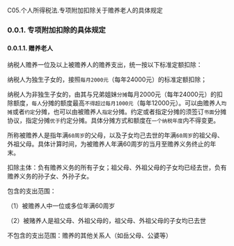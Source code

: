 C05.个人所得税法.专项附加扣除关于赡养老人的具体规定

### 0.0.1. 专项附加扣除的具体规定

#### 0.0.1.1. 赠养老人

纳税人赡养一位及以上被赡养人的赡养支出，统一按以下标准定额扣除：

纳税人为独生子女的，接照`每月2000元`（每年24000元）的标准定额扣除；

纳税人为非独生子女的，由其与兄弟姐妹`分摊`每月2000元（每年24000元）的扣除额度，`每人`分摊的额度最高`不得超过每月1000元`（每年12000元）。可以由赡养人`均摊`或者`约定`分摊，也可以由被赡养人`指定`分摊。约定或者指定分摊的须签订`书面`分摊协议，指定分摊`优于`约定分摊。具体分摊方式和额度在`一个纳税年度`内不得变更。

所称被赡养人是指年满`60周岁`的父母，以及子女均己去世的年满`60周岁`的祖父母、外祖父母。具体计算时间，为被赡养人年满60周岁的当月至赡养义务终止的年末。

扣除主体：负有赡养义务的所有子女；祖父母、外祖父母的子女均已经去世，负有赡养义务的孙子女、外孙子女。

包含的支出范围：

（1）被赡养人中一位或多位年满60周岁

（2）被赌养人是祖父母、外祖父母的，祖父母、外祖父母的子女均已去世

不包含的支出范围：赡养的其他关系人（如岳父母、公婆等）
